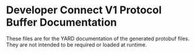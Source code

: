 # Developer Connect V1 Protocol Buffer Documentation

These files are for the YARD documentation of the generated protobuf files.
They are not intended to be required or loaded at runtime.
